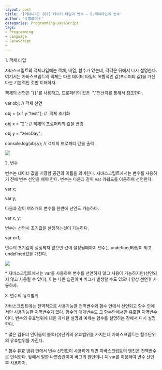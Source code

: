 ```yaml
---
layout: post
title: '[커뮤니티] [07] 데이터 타입과 변수 - 5.객체타입과 변수'
author: 'ㅎ엘로이ㅎ'
categories: Programming-JavaScript
tags:
- Programming
- Language
- JavaScript
-
---
```



<script> location.href='https://cafe.naver.com/develoid/701826' ; </script>

<p></p>
<p>1. 객체 타입</p>
<p>자바스크립트의&nbsp;객체타입에는 객체, 배열, 함수가 있는데, 각각은 뒤에서 다시 설명한다. 여기서는 자바스크립트의 객체는 다른 데이터 타입의 복합적인 값(프로퍼티 값)을 가진다는 기본적인 것만 이해하자.</p>
<p>객체의 선언은 "{}"를 사용하고, 프로퍼티의 값은 &nbsp;"."연산자를 통해서 참조한다.</p>
<p>var obj;&nbsp;// 객체 선언</p>
<p>obj = {x:1,y:"test"};&nbsp;// &nbsp;객체 초기화</p>
<p>obj.x = "2";&nbsp;// 객체의 프로퍼티의 값을 변경</p>
<p>obj.y = "zeroDay";</p>
<p>console.log(obj.y);&nbsp;// 객체의 프로퍼티 값을 출력</p>
<p><img src="https://dthumb-phinf.pstatic.net/?src=%22https%3A%2F%2Fcafeptthumb-phinf.pstatic.net%2F20140623_13%2Fzeroday7_1403487578809XWe1A_PNG%2F%25BD%25BA%25C5%25A9%25B8%25B0%25BC%25A6_2014-06-23_%25BF%25C0%25C0%25FC_10.38.04.png%3Ftype%3Dw740%22&amp;type=cafe_wa740"></p>
<p>2. 변수</p>
<p>변수는 데이터 값을 저장할 공간의 이름을 의미한다. 자바스크립트에서는 변수를 사용하기 전에 변수 선언을 해야 한다. 변수는 다음과 같이 var 키워드를 이용하여 선언한다.</p>
<p>var x;</p>
<p>var y;</p>
<p>다음과 같이 여러개의 변수를 한번에 선언도 가능하다.</p>
<p>var x, y;</p>
<p>변수는 선언시 초기값을 설정하는것이 가능하다.</p>
<p>var x=1;</p>
<p>변수의 초기값이 설정되지 않으면 값이 설정될때까지 변수는 undefined타입이 되고 undefined값을 가진다.</p>
<p><img src="https://dthumb-phinf.pstatic.net/?src=%22https%3A%2F%2Fcafeptthumb-phinf.pstatic.net%2F20140623_221%2Fzeroday7_1403486519591Hf7f0_PNG%2F%25BD%25BA%25C5%25A9%25B8%25B0%25BC%25A6_2014-06-23_%25BF%25C0%25C0%25FC_10.21.30.png%3Ftype%3Dw740%22&amp;type=cafe_wa740"></p>
<p>* 자바스크립트에서는 var를 사용하여 변수를 선언하지 않고 사용이 가능하지만(선언되지 않고 사용될 수 있다), 이는 나쁜 습관이며 버그가 발생할 수도 있으니 항상 선언후 사용하자.</p>
<p>3. 변수의 유효범위</p>
<p>자바스크립트에는 전역적으로 사용가능한 전역변수와 함수 안에서 선언되고 함수 안에서만 사용가능한 지역변수가 있다. 함수의 매개변수도 그 함수안에서만 유효한 지역변수이다. 변수의 유효범위에 대한 자세한 설명과 예제는 함수를 설명하는 장에서 다시 설명한다.</p>
<p>* 많은 컴퓨터 언어들이 블록({})단위의 유효범위를 가지는데 자바스크립트는 함수단위의 유효범위를 가진다.</p>
<p>* 함수 유효 범위 안에서 변수 선언없이 사용하게 되면 자바스크립트의 엔진은 전역변수로 인식한다. 앞에서 말한 나쁜습관이며 버그의 원인이니 꼭 var를 이용하여 변수 선언후 사용하자. &nbsp;</p>
